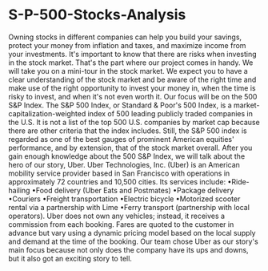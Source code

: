 # S-P-500-Stocks-Analysis

Owning stocks in different companies can help you build your savings, protect your money from inflation and taxes, and maximize income from your investments. It's important to know that there are risks when investing in the stock market. That's the part where our project comes in handy. We will take you on a mini-tour in the stock market. We expect you to have a clear understanding of the stock market and be aware of the right time and make use of the right opportunity to invest your money in, when the time is risky to invest, and when it's not even worth it.
Our focus will be on the 500 S&P Index.
The S&P 500 Index, or Standard & Poor's 500 Index, is a market-capitalization-weighted index of 500 leading publicly traded companies in the U.S. It is not a list of the top 500 U.S. companies by market cap because there are other criteria that the index includes. Still, the S&P 500 index is regarded as one of the best gauges of prominent American equities' performance, and by extension, that of the stock market overall.
After you gain enough knowledge about the 500 S&P Index, we will talk about the hero of our story, Uber.
Uber Technologies, Inc. (Uber) is an American mobility service provider based in San Francisco with operations in approximately 72 countries and 10,500 cities. Its services include:
•Ride-hailing
•Food delivery (Uber Eats and Postmates)
•Package delivery
•Couriers
•Freight transportation
•Electric bicycle
•Motorized scooter rental via a partnership with Lime
•Ferry transport (partnership with local operators).
Uber does not own any vehicles; instead, it receives a commission from each booking. Fares are quoted to the customer in advance but vary using a dynamic pricing model based on the local supply and demand at the time of the booking.
Our team chose Uber as our story's main focus because not only does the company have its ups and downs, but it also got an exciting story to tell.
